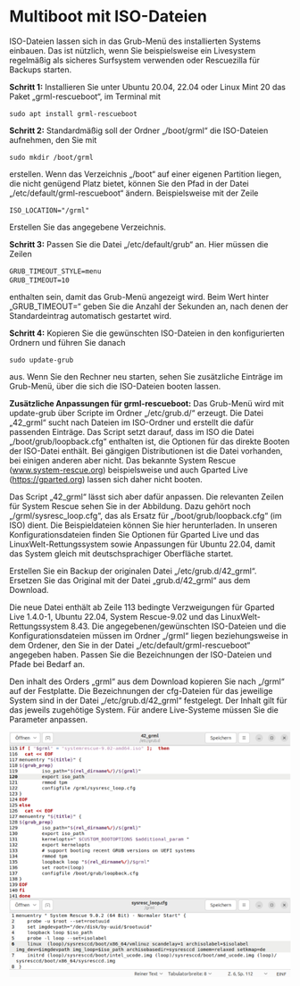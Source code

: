 # Multiboot mit ISO-Dateien

ISO-Dateien lassen sich in das Grub-Menü des installierten Systems einbauen. Das ist nützlich, wenn Sie beispielsweise ein Livesystem regelmäßig als sicheres Surfsystem verwenden oder Rescuezilla für Backups starten.

**Schritt 1:** Installieren Sie unter Ubuntu 20.04, 22.04 oder Linux Mint 20 das Paket „grml-rescueboot“, im Terminal mit
```
sudo apt install grml-rescueboot
```
**Schritt 2:** Standardmäßig soll der Ordner „/boot/grml“ die ISO-Dateien aufnehmen, den Sie mit 
```
sudo mkdir /boot/grml
```
erstellen. Wenn das Verzeichnis „/boot“ auf einer eigenen Partition liegen, die nicht genügend Platz bietet, können Sie den Pfad in der Datei „/etc/default/grml-rescueboot“ ändern. Beispielsweise mit der Zeile
```
ISO_LOCATION="/grml"
```
Erstellen Sie das angegebene Verzeichnis.

**Schritt 3:** Passen Sie die Datei „/etc/default/grub“ an. Hier müssen die Zeilen
```
GRUB_TIMEOUT_STYLE=menu
GRUB_TIMEOUT=10
```
enthalten sein, damit das Grub-Menü angezeigt wird. Beim Wert hinter „GRUB_TIMEOUT=“ geben Sie die Anzahl der Sekunden an, nach denen der Standardeintrag automatisch gestartet wird.

**Schritt 4:** Kopieren Sie die gewünschten ISO-Dateien in den konfigurierten Ordnern und führen Sie danach
```
sudo update-grub
```
aus.
Wenn Sie den Rechner neu starten, sehen Sie zusätzliche Einträge im Grub-Menü, über die sich die ISO-Dateien booten lassen.

**Zusätzliche Anpassungen für grml-rescueboot:** Das Grub-Menü wird mit update-grub über Scripte im Ordner „/etc/grub.d/“ erzeugt. Die Datei „42_grml“ sucht nach Dateien im ISO-Ordner und erstellt die dafür passenden Einträge. Das Script setzt darauf, dass im ISO die Datei „/boot/grub/loopback.cfg“ enthalten ist, die Optionen für das direkte Booten der ISO-Datei enthält. Bei gängigen Distributionen ist die Datei vorhanden, bei einigen anderen aber nicht. Das bekannte System Rescue (www.system-rescue.org) beispielsweise und auch Gparted Live (https://gparted.org) lassen sich daher nicht booten. 

Das Script „42_grml“ lässt sich aber dafür anpassen. Die relevanten Zeilen für System Rescue sehen Sie in der Abbildung. Dazu gehört noch „/grml/sysresc_loop.cfg“, das als Ersatz für „/boot/grub/loopback.cfg“ (im ISO) dient. Die Beispieldateien können Sie hier herunterladen. In unseren Konfigurationsdateien finden Sie Optionen für Gparted Live und das LinuxWelt-Rettungssystem sowie Anpassungen für Ubuntu 22.04, damit das System gleich mit deutschsprachiger Oberfläche startet.

Erstellen Sie ein Backup der originalen Datei „/etc/grub.d/42_grml“. Ersetzen Sie das Original mit der Datei „grub.d/42_grml“ aus dem Download.

Die neue Datei enthält ab Zeile 113 bedingte Verzweigungen für Gparted Live 1.4.0-1, Ubuntu 22.04, System Rescue-9.02 und das LinuxWelt-Rettungssystem 8.43. Die angegebenen/gewünschten ISO-Dateien und die Konfigurationsdateien müssen im Ordner „/grml“ liegen beziehungsweise in dem Ordener, den Sie in der Datei „/etc/default/grml-rescueboot“ angegeben haben. Passen Sie die Bezeichnungen der ISO-Dateien und Pfade bei Bedarf an.

Den inhalt des Orders „grml“ aus dem Download kopieren Sie nach „/grml“ auf der Festplatte. Die Bezeichnungen der cfg-Dateien für das jeweilige System sind in der Datei „/etc/grub.d/42_grml“ festgelegt. Der Inhalt gilt für das jeweils zugehötige System. Für andere Live-Systeme müssen Sie die Parameter anpassen.

![](https://github.com/Myria-de/Multiboot/raw/main/GRML.png?raw=true)
